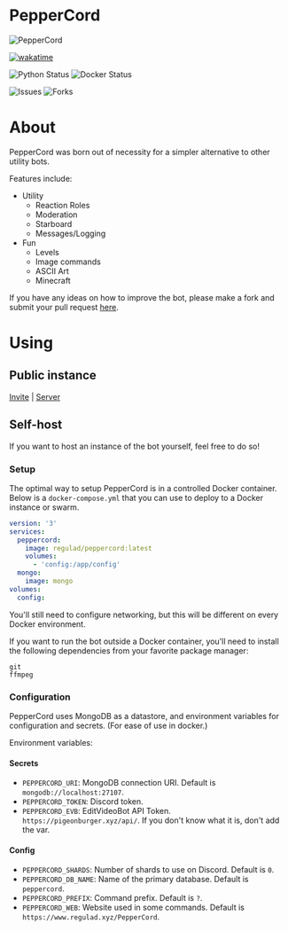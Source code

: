 # PepperCord
![PepperCord](https://repository-images.githubusercontent.com/364397477/80156d00-ad0d-11eb-85d6-dcdbcb0e136d)

[![wakatime](https://wakatime.com/badge/github/regulad/PepperCord.svg)](https://wakatime.com/badge/github/regulad/PepperCord)

![Python Status](https://img.shields.io/github/workflow/status/regulad/PepperCord/Python?label=Python)
![Docker Status](https://img.shields.io/github/workflow/status/regulad/PepperCord/Docker?label=Docker)

![Issues](https://img.shields.io/github/issues/regulad/PepperCord)
![Forks](https://img.shields.io/github/issues-pr/regulad/PepperCord)

# About

PepperCord was born out of necessity for a simpler alternative to other utility bots.

Features include:
* Utility
  * Reaction Roles
  * Moderation
  * Starboard
  * Messages/Logging
* Fun
  * Levels
  * Image commands
  * ASCII Art
  * Minecraft

If you have any ideas on how to improve the bot, please make a fork and submit your pull request [here](https://github.com/regulad/PepperCord/pulls).

# Using

## Public instance

[Invite](https://discord.com/api/oauth2/authorize?client_id=839264035756310589&permissions=3157650678&scope=bot%20applications.commands) | [Server](https://www.regulad.xyz/discord)

## Self-host

If you want to host an instance of the bot yourself, feel free to do so! 

### Setup

The optimal way to setup PepperCord is in a controlled Docker container. Below is a `docker-compose.yml` that you can use to deploy to a Docker instance or swarm.

```yaml
version: '3'
services:
  peppercord:
    image: regulad/peppercord:latest
    volumes:
      - 'config:/app/config'
  mongo:
    image: mongo
volumes:
  config:
```

You'll still need to configure networking, but this will be different on every Docker environment.

If you want to run the bot outside a Docker container, you'll need to install the following dependencies from your favorite package manager:

```
git
ffmpeg
```

### Configuration

PepperCord uses MongoDB as a datastore, and environment variables for configuration and secrets. (For ease of use in docker.)

Environment variables:

#### Secrets

* `PEPPERCORD_URI`: MongoDB connection URI. Default is `mongodb://localhost:27107`.
* `PEPPERCORD_TOKEN`: Discord token.
* `PEPPERCORD_EVB`: EditVideoBot API Token. `https://pigeonburger.xyz/api/`. If you don't know what it is, don't add the var.

#### Config

* `PEPPERCORD_SHARDS`: Number of shards to use on Discord. Default is `0`.
* `PEPPERCORD_DB_NAME`: Name of the primary database. Default is `peppercord`.
* `PEPPERCORD_PREFIX`: Command prefix. Default is `?`.
* `PEPPERCORD_WEB`: Website used in some commands. Default is `https://www.regulad.xyz/PepperCord`.
